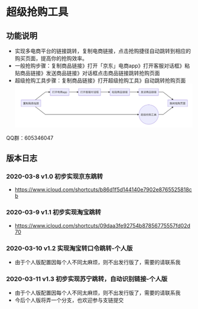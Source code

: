 # 超级抢购工具

## 功能说明
* 实现多电商平台的链接跳转，复制电商链接，点击抢购捷径自动跳转到相应的购买页面，提高你的抢购效率。
* 一般抢购步骤：复制商品链接》打开「京东」电商app》打开客服对话框》粘贴商品链接》发送商品链接》对话框点击商品链接跳转抢购页面
* 超级抢购工具步骤：复制商品链接》打开超级抢购工具》自动跳转抢购页面
  ![流程图](assets/markdown-img-paste-20200311163640918.png)


QQ群：605346047
## 版本日志

### 2020-03-8 v1.0 初步实现京东跳转
* https://www.icloud.com/shortcuts/b86d1f5d144140e7902e8765525818cb

### 2020-03-9 v1.1 初步实现淘宝跳转
* https://www.icloud.com/shortcuts/09daa3fe92754b87856775557fd02d70

### 2020-03-10 v1.2 实现淘宝转口令跳转-个人版
* 由于个人版配置因每个人不同太麻烦，则不出发行版了，需要的请联系我

### 2020-03-11 v1.3 初步实现苏宁跳转，自动识别链接-个人版
* 由于个人版配置因每个人不同太麻烦，则不出发行版了，需要的请联系我
* 今后个人版将弄一个分支，也欢迎参与支链提交
